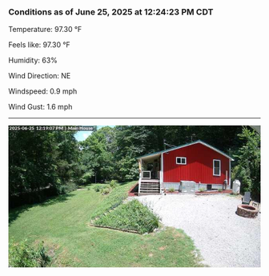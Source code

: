 ### Conditions as of June 25, 2025 at 12:24:23 PM CDT 

Temperature: 97.30 &deg;F

Feels like: 97.30 &deg;F

Humidity: 63%

Wind Direction: NE

Windspeed: 0.9 mph

Wind Gust: 1.6 mph

---

<img src="./images/latest.jpeg"/>

